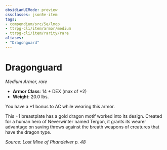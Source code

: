```yaml
---
obsidianUIMode: preview
cssclasses: json5e-item
tags:
- compendium/src/5e/lmop
- ttrpg-cli/item/armor/medium
- ttrpg-cli/item/rarity/rare
aliases: 
- "Dragonguard"
---
```

# Dragonguard
*Medium Armor, rare*  

- **Armor Class**: 14 + DEX (max of +2)
- **Weight**: 20.0 lbs.

You have a +1 bonus to AC while wearing this armor.

This +1 breastplate has a gold dragon motif worked into its design. Created for a human hero of Neverwinter named Tergon, it grants its wearer advantage on saving throws against the breath weapons of creatures that have the dragon type.

*Source: Lost Mine of Phandelver p. 48*